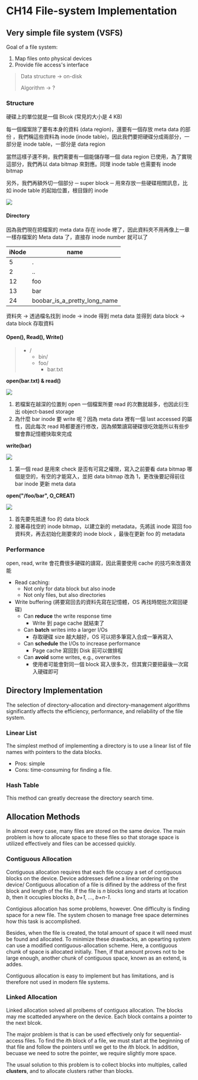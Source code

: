 # CH14 File-system Implementation

## Very simple file system (VSFS)

Goal of a file system:

1. Map files onto physical devices
2. Provide file access's interface

> Data structure → on-disk
>
> Algorithm → ?

### Structure

硬碟上的單位就是一個 Blcok (常見的大小是 4 KB)

每一個檔案除了要有本身的資料 (data region)，還要有一個存放 meta data 的部份 ，我們稱這些資料為 inode (inode table)，因此我們要把硬碟分成兩部分，一部分是 inode table，一部分是 data region

當然這樣子還不夠，我們需要有一個能儲存哪一個 data region 已使用，為了實現這部分，我們再以 data bitmap 來對應。同理 inode table 也需要有 inode bitmap

另外，我們再額外切一個部分 ─ super block ─ 用來存放一些硬碟相關訊息，比如 inode table 的起始位置，根目錄的 inode

![](./src/vsfs-structure.png)

#### Directory

因為我們現在把檔案的 meta data 存在 inode 裡了，因此資料夾不用再像上一章一樣存檔案的 Meta data 了，直接存 inode number 就可以了

| iNode | name                         |
| ----- | ---------------------------- |
| 5     | .                            |
| 2     | ..                           |
| 12    | foo                          |
| 13    | bar                          |
| 24    | boobar_is_a_pretty_long_name |

資料夾 → 透過檔名找到 inode → inode 得到 meta data 並得到 data block → data block 存取資料

#### Open(), Read(), Write()

> + /
>   + bin/
>   + foo/
>     + bar.txt



**open(bar.txt) & read()**

![](./src/vsfs-open-read.png)

1. 若檔案在越深的位置則 open 一個檔案所要 read 的次數就越多，也因此衍生出 object-based storage
2. 為什麼 bar inode 要 write 呢？因為 meta data 裡有一個 last accessed 的屬性，因此每次 read 時都要進行修改，因為頻繁讀寫硬碟很吃效能所以有些步驟會靠記憶體快取來完成

**write(bar)**

![](./src/vsfs-write.png)

1. 第一個 read 是用來 check 是否有可寫之權限，寫入之前要看 data bitmap 哪個是空的，有空的才能寫入，並把 data bitmap 改為 1，更改後要記得前往 bar inode 更新 meta data

**open("/foo/bar", O_CREAT)**

![](./src/vsfs-create.png)

1. 首先要先抵達 foo 的 data block
2. 接著尋找空的 inode bitmap，以建立新的 metadata，先將該 inode 寫回 foo 資料夾，再去初始化剛要來的 inode block ，最後在更新 foo 的 metadata

### Performance

open, read, write 會花費很多硬碟的讀寫，因此需要使用 cache 的技巧來改善效能

+ Read caching:
  + Not only for data block but also inode
  + Not only files, but also directories
+ Write buffering (將要寫回去的資料先寫在記憶體，OS 再找時間批次寫回硬碟)
  + Can **reduce** the write response time
    + Write 到 page cache 就結束了
  + Can **batch** writes into a larger I/Os
    + 存取硬碟 size 越大越好，OS 可以把多筆寫入合成一筆再寫入
  + Can **schedule** the I/Os to increase performance
    + Page cache 寫回到 Disk 前可以做排程
  + Can **avoid** some writes, e.g., overwrites
    + 使用者可能會對同一個 block 寫入很多次，但其實只要把最後一次寫入硬碟即可

## Directory Implementation

The selection of directory-allocation and directory-management algorithms significantly affects the efficiency, performance, and reliability of the file system.

### Linear List

The simplest method of implementing a directory is to use a linear list of file names with pointers to the data blocks.

+ Pros: simple
+ Cons: time-consuming for finding a file.

### Hash Table

This method can greatly decrease the directory search time.

## Allocation Methods

In almost every case, many files are stored on the same device. The main problem is how to allocate space to these files so that storage space is utilized effectively and files can be accessed quickly.

### Contiguous Allocation

Contiguous allocation requires that each file occupy a set of contiguous blocks on the device. Device addresses define a linear ordering on the device/ Contiguous allocation of a file is difined by the address of the first block and length of the file. If the file is *n* blocks long and starts at location *b*, then it occupies blocks *b*, *b+1*, ..., *b+n-1*.

Contigious allocation has some problems, however. One difficulty is finding space for a new file. The system chosen to manage free space determines how this task is accomplished.

Besides, when the file is created, the total amount of space it will need must be found and allocated. To minimize these drawbacks, an opearting system can use a modified contiguous-allocation scheme. Here, a contiguous chunk of space is allocated initially. Then, if that amount proves not to be large enough, another chunk of contiguous space, known as an extend, is addes.

Contiguous allocation is easy to implement but has limitations, and is therefore not used in modern file systems.

### Linked Allocation

Linked allocation solved all prolbems of contiguos allocation. The blocks may me scatteded anywhere on the device. Each block contains a pointer to the next blcok.

The major problem is that is can be used effectively only for sequential-access files. To find the *i*th block of a file, we must start at the beginning of that file and follow the pointers until we get to the *i*th block. In addition, becuase we need to sotre the pointer, we require slightly more space.

The usual solution to this problem is to collect blocks into multiples, called **clusters**, and to allocate clusters rather than blocks.

